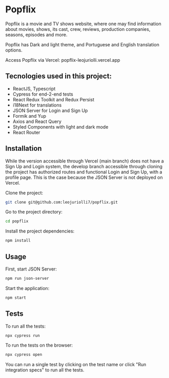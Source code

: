 # Popflix

Popflix is a movie and TV shows website, where one may find information about movies, shows, its cast, crew, reviews, production companies, seasons, episodes and more.

Popflix has Dark and light theme, and Portuguese and English translation options.

Access Popflix via Vercel: popflix-leojuriolli.vercel.app

## Tecnologies used in this project:

- ReactJS, Typescript
- Cypress for end-2-end tests
- React Redux Toolkit and Redux Persist
- i18Next for translations
- JSON Server for Login and Sign Up
- Formik and Yup
- Axios and React Query
- Styled Components with light and dark mode
- React Router

## Installation

While the version accessible through Vercel (main branch) does not have a Sign Up and Login system, the develop branch accessible through cloning the project has authorized routes and functional Login and Sign Up, with a profile page. This is the case because the JSON Server is not deployed on Vercel.

Clone the project:

```bash
git clone git@github.com:leojuriolli7/popflix.git
```

Go to the project directory:

```bash
cd popflix
```

Install the project dependencies:

```bash
npm install
```

## Usage

First, start JSON Server:

```bash
npm run json-server
```

Start the application:

```bash
npm start
```

## Tests

To run all the tests:

```bash
npx cypress run
```

To run the tests on the browser:

```bash
npx cypress open
```

You can run a single test by clicking on the test name or click "Run integration specs" to run all the tests.
